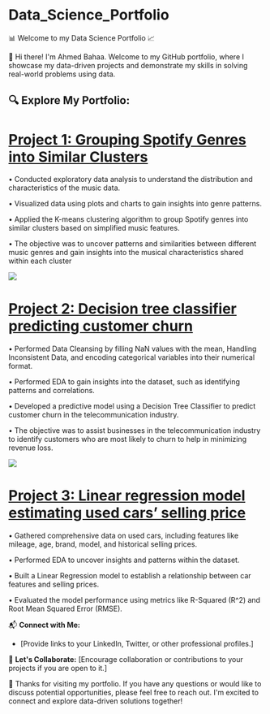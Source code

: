 # Data_Science_Portfolio
📊 Welcome to my Data Science Portfolio 📈

👋 Hi there! I'm Ahmed Bahaa. Welcome to my GitHub portfolio, where I showcase my data-driven projects and demonstrate my skills in solving real-world problems using data.

🔍 Explore My Portfolio:
---------------------------------------------------------
# [Project 1: Grouping Spotify Genres into Similar Clusters](https://github.com/Ahmed8501/Data-Science-Projects/blob/main/Clustering_Spotify_Genres.ipynb)

• Conducted exploratory data analysis to understand the distribution and characteristics of the music data.

• Visualized data using plots and charts to gain insights into genre patterns.

• Applied the K-means clustering algorithm to group Spotify genres into similar 
clusters based on simplified music features.

• The objective was to uncover patterns and similarities between different music 
genres and gain insights into the musical characteristics shared within each cluster

![](https://github.com/Ahmed8501/Data_Science_Portfolio/blob/main/Spotify%20Genres.jpg)

# [Project 2: Decision tree classifier predicting customer churn](https://github.com/Ahmed8501/Data-Science-Projects/blob/main/Classification_Customer_churn.ipynb)

• Performed Data Cleansing by filling NaN values with the mean, Handling Inconsistent Data, and encoding categorical variables into their numerical format.

• Performed EDA to gain insights into the dataset, such as identifying patterns and correlations.

• Developed a predictive model using a Decision Tree Classifier to predict 
customer churn in the telecommunication industry.

• The objective was to assist businesses in the telecommunication industry to 
identify customers who are most likely to churn to help in minimizing revenue 
loss.

![](https://github.com/Ahmed8501/Data_Science_Portfolio/blob/main/Customer%20Churn.jpg)

# [Project 3: Linear regression model estimating used cars’ selling price](https://github.com/Ahmed8501/Data-Science-Projects/blob/main/Linear%20Regression.ipynb)

• Gathered comprehensive data on used cars, including features like mileage, age, brand, model, and historical selling prices.

• Performed EDA to uncover insights and patterns within the dataset.

• Built a Linear Regression model to establish a relationship between car features and selling prices.

• Evaluated the model performance using metrics like R-Squared (R^2) and Root Mean Squared Error (RMSE).


📬 **Connect with Me:**
- [Provide links to your LinkedIn, Twitter, or other professional profiles.]

💬 **Let's Collaborate:**
[Encourage collaboration or contributions to your projects if you are open to it.]

🙌 Thanks for visiting my portfolio. If you have any questions or would like to discuss potential opportunities, please feel free to reach out. I'm excited to connect and explore data-driven solutions together!





